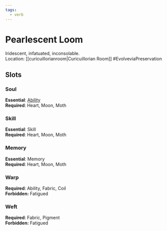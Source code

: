```yaml
---
tags:
  - verb
---
```

# Pearlescent Loom
Iridescent, infatuated, inconsolable.<br>Location: [[curicuillorianroom|Curicuillorian Room]]
#EvolveviaPreservation 
## Slots
### Soul
**Essential**: [Ability](https://uadaf.theevilroot.xyz/rowenarium/element/ability)<br>**Required**: Heart, Moon, Moth
### Skill
**Essential**: Skill<br>**Required**: Heart, Moon, Moth
### Memory
**Essential**: Memory<br>**Required**: Heart, Moon, Moth
### Warp
**Required**: Ability, Fabric, Coil <br>**Forbidden:** Fatigued
### Weft
**Required**: Fabric, Pigment<br>**Forbidden:** Fatigued

